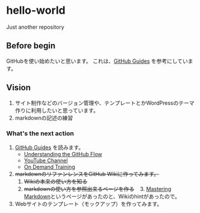 # hello-world
Just another repository

## Before begin
GitHubを使い始めたいと思います。
これは、[GitHub Guides](https://guides.github.com/activities/hello-world/ "Hellow World") を参考にしています。

## Vision
1. サイト制作などのバージョン管理や、テンプレートとかWordPressのテーマ作りに利用したいと思っています。
2. markdownの記述の練習

### What's the next action

1. [GitHub Guides](https://guides.github.com/) を読みます。
    * [Understanding the GitHub Flow](https://guides.github.com/introduction/flow/)
    + [YouTube Channel](http://youtube.com/githubguides)
    - [On Demand Training](https://services.github.com/on-demand/)
2. ~~markdownのリファンレンスをGitHub Wikiに作ってみます。~~
    1. ~~Wikiの本来の使い方を知る~~
    2. ~~markdownの使い方を参照出来るページを作る~~
    3. [Mastering Markdown](https://guides.github.com/features/mastering-markdown/)というページがあったのと、Wikiのhintがあったので。
3. Webサイトのテンプレート（モックアップ）を作ってみます。
